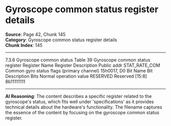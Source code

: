 # Gyroscope common status register details

**Source**: Page 42, Chunk 145  
**Category**: Gyroscope common status register details  
**Chunk Index**: 145

---

7.3.6 Gyroscope common status
Table 39 Gyroscope common status register
Register Name Register Description Public addr
STAT_RATE_COM Common gyro status flags (primary channel) 15h0017, D0
Bit Name Bit Description Bits Normal operation value
RESERVED Reserved [15:8] 8b11111111

---

**AI Reasoning**: The content describes a specific register related to the gyroscope's status, which fits well under 'specifications' as it provides technical details about the hardware's functionality. The filename captures the essence of the content by focusing on the gyroscope common status register.
